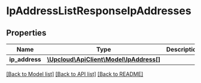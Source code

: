 # IpAddressListResponseIpAddresses

## Properties
Name | Type | Description | Notes
------------ | ------------- | ------------- | -------------
**ip_address** | [**\Upcloud\ApiClient\Model\IpAddress[]**](IpAddress.md) |  | [optional] 

[[Back to Model list]](../README.md#documentation-for-models) [[Back to API list]](../README.md#documentation-for-api-endpoints) [[Back to README]](../README.md)


